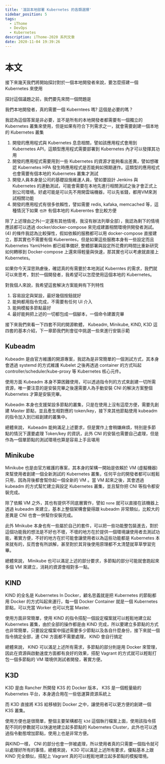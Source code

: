 ```yaml
---
title: '淺談本地部署 Kubernetes 的各類選擇'
sidebar_position: 5
tags:
  - iThome
  - DevOps
  - Kubernetes
description: iThome-2020 系列文章
date: 2020-11-04 19:39:26
---
```


# 本文

接下來幾天我們將開始探討對於一個本地開發者來說，要怎麼搭建一個 Kubernetes 來使用

探討這個議題之前，我們要先來問一個問題是

我們本地開發者，真的需要一個 Kuberntees 嗎? 這個是必要的嗎？

我認為這個答案是非必要，並不是所有的本地開發者都需要有一個獨立的 Kubernetes 叢集來使用，但是如果有符合下列需求之一，就會需要創建一個本地的 Kubernetes 叢集

1. 開發的應用程式與 Kubernetes 息息相關，譬如該應用程式會用到 Kubernetes API，這類型應用程式需要部署到 Kubernetes 內才可以發揮其功用
2. 開發的應用程式需要用到一些 Kubernetes 的資源才能夠看出差異，譬如想確認 Kubernetes HPA 發生時應用程式是否能夠如預期運作。這類型的應用程式也會需要有個本地的 Kubernetes 叢集才測試
3. 開發人員本身是公司的基礎設施維運人員，譬如要設計 Jenkins 與 Kubernetes 的連動測試，可能會需要在本地先進行相關測試之後才會正式上到公司環境。好處可能是可以先不用開雲端機器，可以先省錢，都用VM來測試相關功能
4. 開發的應用程式有很多依賴性，譬如需要 redis, kafaka, memcached 等，這種情況下如果 `也許` 有個本地的 Kuberentes 會比較方便



除了上述理由之外(一定還有其他情境，我沒有辦法列舉全部），我認為剩下的情境應該都可以透過 docker/docker-compose 來完成建置相關環境供開發者測試。 (4) 的條件我認為比較彈性，假如依賴的服務都可以用 docker-compose 直接建立，那其實也不需要有個 Kuberentes，但是如果這些服務本身有一些設定而且 Kubernetes Yaml/Helm 都已經準備好, 整體部署與設定所花費的時間比重新研究如何轉移到 Docker-compose 上還來得輕量與快速，那其實也可以考慮就直接上 Kubernetes。

如果你今天深思熟慮後，確認真的有需要於本地測試 Kuberntes 的需求，我們就可以來思考，對於一個開發者，我希望可以怎麼使用這個本地的 Kubernetes。

對我個人來說，我希望這套解決方案能夠有下列特性

1. 容易設定與架設，最好幾個按鈕就好
2. 能夠都用指令完成，不需要有任何 UI 介入
3. 能夠模擬多節點最好
4. 最好能夠把上述的一切都包成一個腳本，一個命令建置完畢



接下來我們來看一下四套不同的開源軟體， Kubeadm, Minikube, KIND, K3D 這四套的基本介紹，下一章節我們則會從中挑選一些來進行安裝示範



## Kubeadm

Kubeadm 是由官方維護的開源專案，我認為是非常簡單的一個測試方式，其本身會透過 systemd 的方式維護 Kubelet 之後再透過 container 的方式叫起 controller/scheduler/kube-proxy 等 Kubernetes 核心元件。

使用方面 Kubeadm 本身不算困難使用，可以透過指令列的方式來創建一切所需資源，唯一要注意的是安裝完畢之後還需要人為手動安裝 CNI 的解決方案整個 Kubernetes 才算是安裝完畢。

Kubeadm 本身也支援架設多節點的叢集，只是在使用上沒有這麼方便，需要先創建 Master 節點，並且產生相對應的 token/key，接下來其他節點使用 kubeadm 的指令加入到已經創建的叢集中。

總體來說， Kubeadm 能夠滿足上述要求，但是實作上會稍嫌麻煩，特別是多節點的情況下還要處理 Token/key 的資訊，此外 CNI 的安裝也需要自己處理，但是作為一個單節點的測試環境也算是容易上手且堪用

## Minikube

Minikube 也是由官方維護的專案，其本身的架構一開始是依賴於 VM (虛擬機器) 來幫使用者創建一個全新測試的 Kubernetes 叢集，任何平台的開發者都可以輕鬆只用，因為背後都會幫你起一個全新的 VM 。當 VM 起來之後，其會透過 kubeadm 的方式幫忙建立與設定 Kubernetes 叢集，並且幫你把 CNI 等指令都安裝完成。

除了依賴 VM 之外，其也有提供不同底層實作，譬如 `none` 就可以直接在該機器上透過 kubeadm 來建立，基本上整個架構會變得跟 kubeadm 非常類似，比較大的差異是 CNI 也會一併幫你安裝完成。

此外 Mnikube 本身也有一些屬於自己的套件，可以把一些功能整包裝進去，對於這個功能我的想法是不好也不壞，不壞的地方在於提供一個環境讓使用者去測試功能，著實方便，不好的地方在於可能會讓使用者以為這些功能都是 Kubernetes 本來就有的，反而會有所誤解，甚至對於其背後使用原理都不太清楚就草草學習完畢。



總體來說， Minikube 也可以滿足上述的部分要求，多節點的部分可能就會跑起來多個 VM 來建立，消耗的資源會相對多一點。



## KIND

KIND 的全名是 Kubernetes In Docker，顧名思義就是把 Kubernetes 的節點都用 Docker 的方式叫起來運行，每一個 Docker Container 就是一個 Kubernetes 節點，可以充當 Worker 也可以充當 Master.

使用方面非常簡單，使用 KIND 的指令搭配一個設定檔案就可以輕鬆地建立起 Kubernetes 叢集，由於全部的操作都是由 KIND 完成，所以要建立多節點的方式也非常簡單，只要設定檔案中描述需要多少節點以及各自什麼身份，接下來就一個指令搞定全部，連 CNI 方面都不需要處理， KIND 會自行搞定



總體來說， KIND 可以滿足上述所有需求，多節點的部分則是用 Docker 來管理，因此在資源與啟動速度方面都有良好的效果，搭配 Vagrant 的方式就可以輕鬆打包一個多節點的 VM 環境供測試者開發，著實方便。

## K3D

K3D 是由 Rancher 所開發 K3S 的 Docker 版本， K3S 是一個輕量級的 Kubernetes 平台，本身適合用在一些低運算資源系統上

而 K3D 直接將 K3S 給移植到 Docker 之中，讓使用者可以更方便的創建一個 K3S 叢集。

使用方便也是很簡單，整個主要架構都在 `k3d` 這個執行檔案上面，使用該指令搭配不同的參數就可以快速地建立起多節點的 Kubernetes Cluster，此外也可以透過指令動態增加節點，使用上也是非常方便。

與KIND一樣， CNI 的部分也會一併被處理，所以使用者真的只需要一個指令就可以處理好所有的事情，總體來說， K3D 可以滿足上述所有要求，優點基本上跟 KIND 完全類似，搭配上 Vagrant 真的可以輕鬆地建立起多節點的模擬環境。




